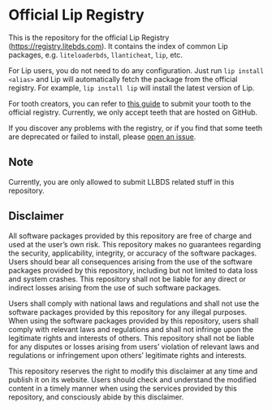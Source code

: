 # Official Lip Registry

This is the repository for the official Lip Registry (<https://registry.litebds.com>). It contains the index of common Lip packages, e.g. `liteloaderbds`, `llanticheat`, `lip`, etc.

For Lip users, you do not need to do any configuration. Just run `lip install <alias>` and Lip will automatically fetch the package from the official registry. For example, `lip install lip` will install the latest version of Lip.

For tooth creators, you can refer to [this guide](https://lip.docs.litebds.com/en/#/tutorials/submit_your_tooth_to_lip_registry) to submit your tooth to the official registry. Currently, we only accept teeth that are hosted on GitHub.

If you discover any problems with the registry, or if you find that some teeth are deprecated or failed to install, please [open an issue](https://github.com/LiteLDev/Registry/issues/new/choose).

## Note

Currently, you are only allowed to submit LLBDS related stuff in this repository.

## Disclaimer

All software packages provided by this repository are free of charge and used at the user’s own risk. This repository makes no guarantees regarding the security, applicability, integrity, or accuracy of the software packages. Users should bear all consequences arising from the use of the software packages provided by this repository, including but not limited to data loss and system crashes. This repository shall not be liable for any direct or indirect losses arising from the use of such software packages.

Users shall comply with national laws and regulations and shall not use the software packages provided by this repository for any illegal purposes. When using the software packages provided by this repository, users shall comply with relevant laws and regulations and shall not infringe upon the legitimate rights and interests of others. This repository shall not be liable for any disputes or losses arising from users’ violation of relevant laws and regulations or infringement upon others’ legitimate rights and interests.

This repository reserves the right to modify this disclaimer at any time and publish it on its website. Users should check and understand the modified content in a timely manner when using the services provided by this repository, and consciously abide by this disclaimer.
